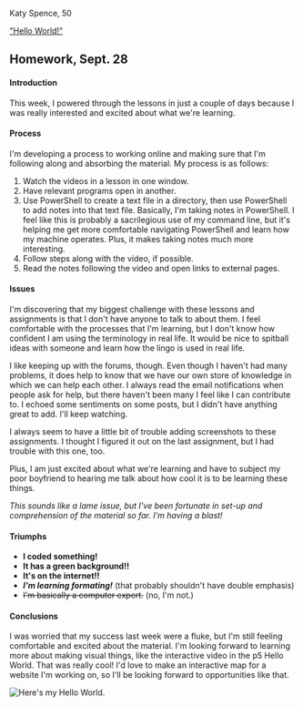 Katy Spence, 50

["Hello World!"](https://katyspence.github.io/120-work/hw-3/)

## Homework, Sept. 28

#### Introduction
This week, I powered through the lessons in just a couple of days because I was really interested and excited about what we're learning.

#### Process
I'm developing a process to working online and making sure that I'm following along and absorbing the material. My process is as follows:
1. Watch the videos in a lesson in one window.
2. Have relevant programs open in another.
3. Use PowerShell to create a text file in a directory, then use PowerShell to add notes into that text file. Basically, I'm taking notes in PowerShell. I feel like this is probably a sacrilegious use of my command line, but it's helping me get more comfortable navigating PowerShell and learn how my machine operates. Plus, it makes taking notes much more interesting.
4. Follow steps along with the video, if possible.
5. Read the notes following the video and open links to external pages.


#### Issues
I'm discovering that my biggest challenge with these lessons and assignments is that I don't have anyone to talk to about them. I feel comfortable with the processes that I'm learning, but I don't know how confident I am using the terminology in real life. It would be nice to spitball ideas with someone and learn how the lingo is used in real life.

I like keeping up with the forums, though. Even though I haven't had many problems, it does help to know that we have our own store of knowledge in which we can help each other. I always read the email notifications when people ask for help, but there haven't been many I feel like I can contribute to. I echoed some sentiments on some posts, but I didn't have anything great to add. I'll keep watching.

I always seem to have a little bit of trouble adding screenshots to these assignments. I thought I figured it out on the last assignment, but I had trouble with this one, too.


Plus, I am just excited about what we're learning and have to subject my poor boyfriend to hearing me talk about how cool it is to be learning these things.

*This sounds like a lame issue, but I've been fortunate in set-up and comprehension of the material so far. I'm having a blast!*

#### Triumphs
- **I coded something!**
- **It has a green background!!**
- **It's on the internet!!**
- **_I'm learning formating!_** (that probably shouldn't have double emphasis)
- ~~I'm basically a computer expert.~~ (no, I'm not.)

#### Conclusions
I was worried that my success last week were a fluke, but I'm still feeling comfortable and excited about the material. I'm looking forward to learning more about making visual things, like the interactive video in the p5 Hello World. That was really cool! I'd love to make an interactive map for a website I'm working on, so I'll be looking forward to opportunities like that.

![Here's my Hello World.](../../120-work/hw-3/Capture.PNG)

